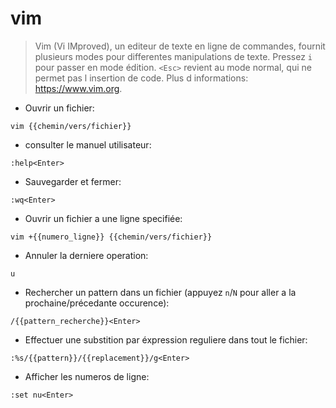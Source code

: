 # vim

> Vim (Vi IMproved), un editeur de texte en ligne de commandes, fournit plusieurs modes pour differentes manipulations de texte.
> Pressez `i` pour passer en mode édition. `<Esc>` revient au mode normal, qui ne permet pas l insertion de code.
> Plus d informations: <https://www.vim.org>.

- Ouvrir un fichier:

`vim {{chemin/vers/fichier}}`

- consulter le manuel utilisateur:

`:help<Enter>`

- Sauvegarder et fermer:

`:wq<Enter>`

- Ouvrir un fichier a une ligne specifiée:

`vim +{{numero_ligne}} {{chemin/vers/fichier}}`

- Annuler la derniere operation:

`u`

- Rechercher un pattern dans un fichier (appuyez `n`/`N` pour aller a la prochaine/précedante occurence):

`/{{pattern_recherche}}<Enter>`

- Effectuer une substition par éxpression reguliere dans tout le fichier:

`:%s/{{pattern}}/{{replacement}}/g<Enter>`

- Afficher les numeros de ligne:

`:set nu<Enter>`
